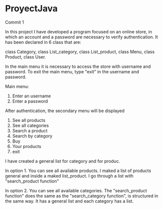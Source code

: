 # ProyectJava
Commit 1


In this project I have developed a program focused on an online store, in which an account and a password are necessary to verify authentication.
It has been declared in 6 class that are:

class Category, 
class List_category, 
class List_product, 
class Menu, 
class Product, 
class User.


In the main menu it is necessary to access the store with username and password.
To exit the main menu, type "exit" in the username and password.

Main menu:

1. Enter an username
2. Enter a password


After authentication, the secondary menu will be displayed

1. See all products
2. See all categories
3. Search a product
4. Search by category
5. Buy
6. Your products
0. exit

I have created a general list for category and for produc.


In option 1. You can see all available products. 
I maked a list of products general and inside a maked list_product. 
I go through a list with "search_product function"

In option 2. You can see all available categories.
The "search_product function" does the same as the "search_category function", is structured in the same way.
It has a general list and each category has a list.



